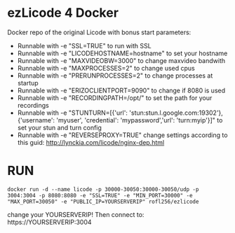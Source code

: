 # ezLicode 4 Docker

Docker repo of the original Licode with bonus start parameters:
 * Runnable with -e "SSL=TRUE" to run with SSL
 * Runnable with -e "LICODEHOSTNAME=hostname" to set your hostname
 * Runnable with -e "MAXVIDEOBW=3000" to change maxvideo bandwith
 * Runnable with -e "MAXPROCESSES=2" to change used cpus
 * Runnable with -e "PRERUNPROCESSES=2" to change processes at startup
 * Runnable with -e "ERIZOCLIENTPORT=9090" to change if 8080 is used
 * Runnable with -e "RECORDINGPATH=/opt/" to set the path for your recordings
 * Runnable with -e "STUNTURN=[{'url': 'stun:stun.l.google.com:19302'}, {'username': 'myuser', 'credential': 'mypassword','url': 'turn:myip'}]" to set your stun and turn config
 * Runnable with -e "REVERSEPROXY=TRUE" change settings according to this guid: http://lynckia.com/licode/nginx-dep.html
 
 # RUN
 
 `docker run -d --name licode -p 30000-30050:30000-30050/udp -p 3004:3004 -p 8080:8080 -e "SSL=TRUE" -e "MIN_PORT=30000" -e "MAX_PORT=30050" -e "PUBLIC_IP=YOURSERVERIP" rofl256/ezlicode`
 
 change your YOURSERVERIP!
 Then connect to: https://YOURSERVERIP:3004
